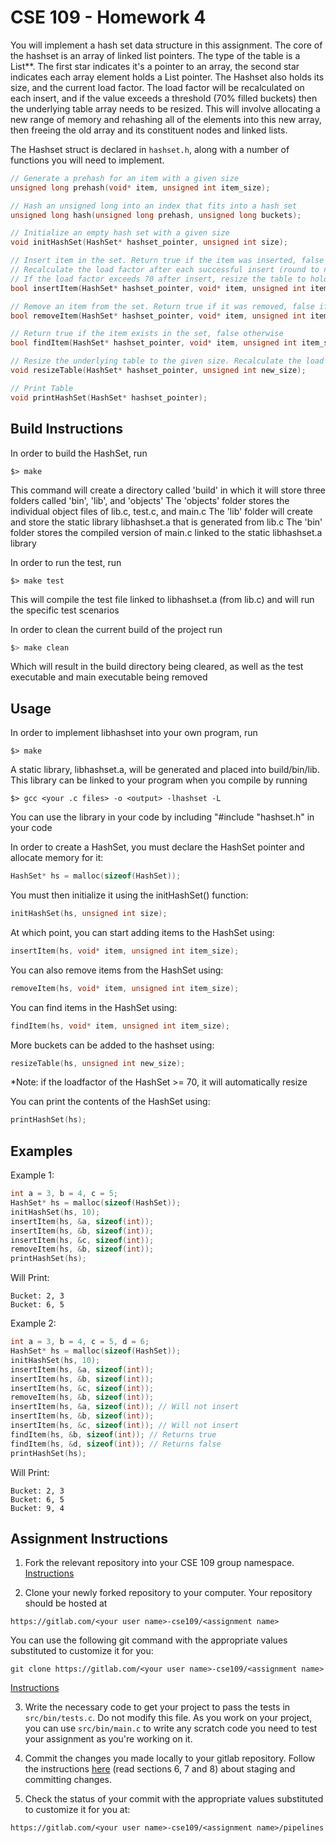# CSE 109 - Homework 4

You will implement a hash set data structure in this assignment. The core of the hashset is an array of linked list pointers. The type of the table is a List**. The first star indicates it's a pointer to an array, the second star indicates each array element holds a List pointer. The Hashset also holds its size, and the current load factor. The load factor will be recalculated on each insert, and if the value exceeds a threshold (70% filled buckets) then the underlying table array needs to be resized. This will involve allocating a new range of memory and rehashing all of the elements into this new array, then freeing the old array and its constituent nodes and linked lists.

The Hashset struct is declared in `hashset.h`, along with a number of functions you will need to implement.

```c
// Generate a prehash for an item with a given size
unsigned long prehash(void* item, unsigned int item_size);

// Hash an unsigned long into an index that fits into a hash set
unsigned long hash(unsigned long prehash, unsigned long buckets);

// Initialize an empty hash set with a given size
void initHashSet(HashSet* hashset_pointer, unsigned int size);

// Insert item in the set. Return true if the item was inserted, false if it wasn't (i.e. it was already in the set)
// Recalculate the load factor after each successful insert (round to nearest whole number).
// If the load factor exceeds 70 after insert, resize the table to hold twice the number of buckets.
bool insertItem(HashSet* hashset_pointer, void* item, unsigned int item_size);

// Remove an item from the set. Return true if it was removed, false if it wasn't (i.e. it wasn't in the set to begin with)
bool removeItem(HashSet* hashset_pointer, void* item, unsigned int item_size);

// Return true if the item exists in the set, false otherwise
bool findItem(HashSet* hashset_pointer, void* item, unsigned int item_size);

// Resize the underlying table to the given size. Recalculate the load factor after resize
void resizeTable(HashSet* hashset_pointer, unsigned int new_size);

// Print Table
void printHashSet(HashSet* hashset_pointer);
```

## Build Instructions

In order to build the HashSet, run
```bash,
$> make
```
This command will create a directory called 'build' in which it will store three folders called 'bin', 'lib', and 'objects'
The 'objects' folder stores the individual object files of lib.c, test.c, and main.c
The 'lib' folder will create and store the static library libhashset.a that is generated from lib.c
The 'bin' folder stores the compiled version of main.c linked to the static libhashset.a library

In order to run the test, run 
```bash,
$> make test
```

This will compile the test file linked to libhashset.a (from lib.c) and will run the specific test scenarios

In order to clean the current build of the project run
```bash
$> make clean
```
Which will result in the build directory being cleared, as well as the test executable and main executable being removed

## Usage

In order to implement libhashset into your own program, run
```bash,
$> make
```
A static library, libhashset.a, will be generated and placed into build/bin/lib.
This library can be linked to your program when you compile by running
```bash,
$> gcc <your .c files> -o <output> -lhashset -L
```

You can use the library in your code by including "#include "hashset.h" in your code

In order to create a HashSet, you must declare the HashSet pointer and allocate memory for it:
```c
HashSet* hs = malloc(sizeof(HashSet));
```
You must then initialize it using the initHashSet() function:
```c
initHashSet(hs, unsigned int size);
```
At which point, you can start adding items to the HashSet using:
```c
insertItem(hs, void* item, unsigned int item_size);
```
You can also remove items from the HashSet using:
```c
removeItem(hs, void* item, unsigned int item_size);
```
You can find items in the HashSet using:
```c
findItem(hs, void* item, unsigned int item_size);
```
More buckets can be added to the hashset using:
```c
resizeTable(hs, unsigned int new_size);
```
*Note: if the loadfactor of the HashSet >= 70, it will automatically resize

You can print the contents of the HashSet using:
```c
printHashSet(hs);
```
## Examples

Example 1:
```c
int a = 3, b = 4, c = 5;
HashSet* hs = malloc(sizeof(HashSet));
initHashSet(hs, 10);
insertItem(hs, &a, sizeof(int));
insertItem(hs, &b, sizeof(int));
insertItem(hs, &c, sizeof(int));
removeItem(hs, &b, sizeof(int));
printHashSet(hs);
```
Will Print:
```bash,
Bucket: 2, 3
Bucket: 6, 5
```

Example 2:
```c
int a = 3, b = 4, c = 5, d = 6;
HashSet* hs = malloc(sizeof(HashSet));
initHashSet(hs, 10);
insertItem(hs, &a, sizeof(int));
insertItem(hs, &b, sizeof(int));
insertItem(hs, &c, sizeof(int));
removeItem(hs, &b, sizeof(int));
insertItem(hs, &a, sizeof(int)); // Will not insert
insertItem(hs, &b, sizeof(int));
insertItem(hs, &c, sizeof(int)); // Will not insert
findItem(hs, &b, sizeof(int)); // Returns true
findItem(hs, &d, sizeof(int)); // Returns false
printHashSet(hs);
```
Will Print:
```bash,
Bucket: 2, 3
Bucket: 6, 5
Bucket: 9, 4
```

## Assignment Instructions

1. Fork the relevant repository into your CSE 109 group namespace. [Instructions](https://docs.gitlab.com/ee/workflow/forking_workflow.html#creating-a-fork)

2. Clone your newly forked repository to your computer. Your repository should be hosted at 
```
https://gitlab.com/<your user name>-cse109/<assignment name>
```
You can use the following git command with the appropriate values substituted to customize it for you:
```
git clone https://gitlab.com/<your user name>-cse109/<assignment name>
```
[Instructions](https://docs.gitlab.com/ee/gitlab-basics/start-using-git.html#clone-a-repository) 

3. Write the necessary code to get your project to pass the tests in `src/bin/tests.c`. Do not modify this file. As you work on your project, you can use `src/bin/main.c` to write any scratch code you need to test your assignment as you're working on it.

4. Commit the changes you made locally to your gitlab repository. Follow the instructions [here](https://githowto.com/staging_and_committing) (read sections 6, 7 and 8) about staging and committing changes.

5. Check the status of your commit with the appropriate values substituted to customize it for you at: 
```
https://gitlab.com/<your user name>-cse109/<assignment name>/pipelines
```